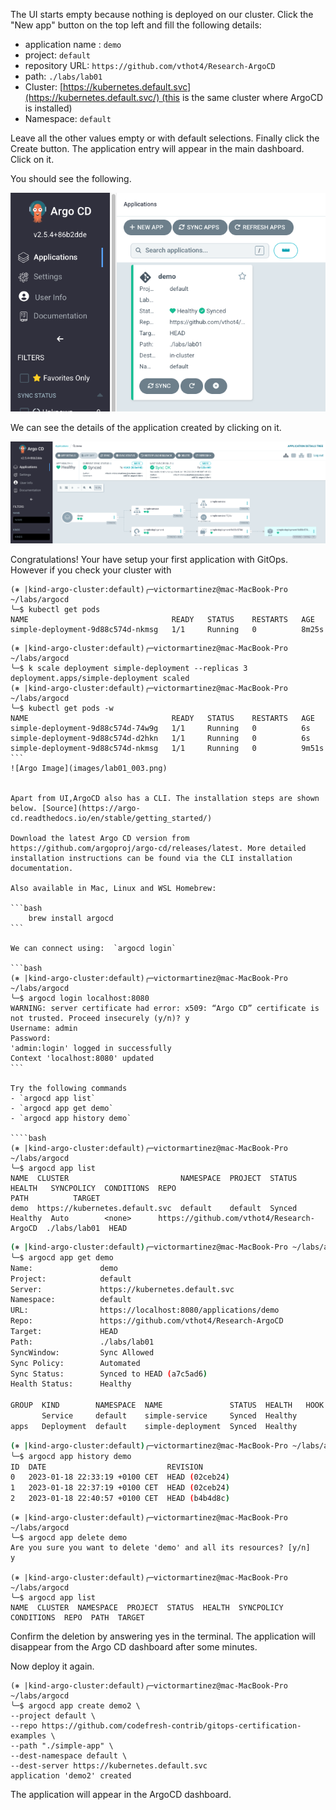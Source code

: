 

The UI starts empty because nothing is deployed on our cluster. Click the "New app" button on the top left and fill the following details:

- application name : `demo`
- project: `default`
- repository URL: `https://github.com/vthot4/Research-ArgoCD`
- path: `./labs/lab01`
- Cluster: [https://kubernetes.default.svc](https://kubernetes.default.svc/) (this is the same cluster where ArgoCD is installed)
- Namespace: `default`

Leave all the other values empty or with default selections. Finally click the Create button. The application entry will appear in the main dashboard. Click on it.

You should see the following.

![Argo Image](images/lab01_001.png)

We can see the details of the application created by clicking on it. 

![Argo Image](images/lab01_002.png)

Congratulations! Your have setup your first application with GitOps.
However if you check your cluster with

```
(⎈ |kind-argo-cluster:default)╭─victormartinez@mac-MacBook-Pro ~/labs/argocd
╰─$ kubectl get pods
NAME                                READY   STATUS    RESTARTS   AGE
simple-deployment-9d88c574d-nkmsg   1/1     Running   0          8m25s
```

````
(⎈ |kind-argo-cluster:default)╭─victormartinez@mac-MacBook-Pro ~/labs/argocd
╰─$ k scale deployment simple-deployment --replicas 3
deployment.apps/simple-deployment scaled
(⎈ |kind-argo-cluster:default)╭─victormartinez@mac-MacBook-Pro ~/labs/argocd
╰─$ kubectl get pods -w
NAME                                READY   STATUS    RESTARTS   AGE
simple-deployment-9d88c574d-74w9g   1/1     Running   0          6s
simple-deployment-9d88c574d-d2hkn   1/1     Running   0          6s
simple-deployment-9d88c574d-nkmsg   1/1     Running   0          9m51s
```
![Argo Image](images/lab01_003.png)


Apart from UI,ArgoCD also has a CLI. The installation steps are shown below. [Source](https://argo-cd.readthedocs.io/en/stable/getting_started/)

Download the latest Argo CD version from https://github.com/argoproj/argo-cd/releases/latest. More detailed installation instructions can be found via the CLI installation documentation.

Also available in Mac, Linux and WSL Homebrew:

```bash
    brew install argocd
```

We can connect using:  `argocd login`

```bash
(⎈ |kind-argo-cluster:default)╭─victormartinez@mac-MacBook-Pro ~/labs/argocd
╰─$ argocd login localhost:8080                                                       
WARNING: server certificate had error: x509: “Argo CD” certificate is not trusted. Proceed insecurely (y/n)? y
Username: admin
Password:
'admin:login' logged in successfully
Context 'localhost:8080' updated
```

Try the following commands
- `argocd app list`
- `argocd app get demo`
- `argocd app history demo`

````bash
(⎈ |kind-argo-cluster:default)╭─victormartinez@mac-MacBook-Pro ~/labs/argocd
╰─$ argocd app list
NAME  CLUSTER                         NAMESPACE  PROJECT  STATUS  HEALTH   SYNCPOLICY  CONDITIONS  REPO                                       PATH          TARGET
demo  https://kubernetes.default.svc  default    default  Synced  Healthy  Auto        <none>      https://github.com/vthot4/Research-ArgoCD  ./labs/lab01  HEAD
````
```bash
(⎈ |kind-argo-cluster:default)╭─victormartinez@mac-MacBook-Pro ~/labs/argocd
╰─$ argocd app get demo
Name:               demo
Project:            default
Server:             https://kubernetes.default.svc
Namespace:          default
URL:                https://localhost:8080/applications/demo
Repo:               https://github.com/vthot4/Research-ArgoCD
Target:             HEAD
Path:               ./labs/lab01
SyncWindow:         Sync Allowed
Sync Policy:        Automated
Sync Status:        Synced to HEAD (a7c5ad6)
Health Status:      Healthy

GROUP  KIND        NAMESPACE  NAME               STATUS  HEALTH   HOOK  MESSAGE
       Service     default    simple-service     Synced  Healthy        service/simple-service unchanged
apps   Deployment  default    simple-deployment  Synced  Healthy        deployment.apps/simple-deployment configured
```

```bash
(⎈ |kind-argo-cluster:default)╭─victormartinez@mac-MacBook-Pro ~/labs/argocd
╰─$ argocd app history demo
ID  DATE                           REVISION
0   2023-01-18 22:33:19 +0100 CET  HEAD (02ceb24)
1   2023-01-18 22:37:19 +0100 CET  HEAD (02ceb24)
2   2023-01-18 22:40:57 +0100 CET  HEAD (b4b4d8c)
```

```shell
(⎈ |kind-argo-cluster:default)╭─victormartinez@mac-MacBook-Pro ~/labs/argocd
╰─$ argocd app delete demo
Are you sure you want to delete 'demo' and all its resources? [y/n]
y

(⎈ |kind-argo-cluster:default)╭─victormartinez@mac-MacBook-Pro ~/labs/argocd
╰─$ argocd app list
NAME  CLUSTER  NAMESPACE  PROJECT  STATUS  HEALTH  SYNCPOLICY  CONDITIONS  REPO  PATH  TARGET
```

Confirm the deletion by answering yes in the terminal. The application will disappear from the Argo CD dashboard after some minutes.

Now deploy it again.


```shell
(⎈ |kind-argo-cluster:default)╭─victormartinez@mac-MacBook-Pro ~/labs/argocd
╰─$ argocd app create demo2 \                                                                     
--project default \
--repo https://github.com/codefresh-contrib/gitops-certification-examples \
--path "./simple-app" \
--dest-namespace default \
--dest-server https://kubernetes.default.svc
application 'demo2' created
```

The application will appear in the ArgoCD dashboard.